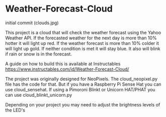 # Weather-Forecast-Cloud
initial commit
(clouds.jpg)

This project is a cloud that will check the weather forecast using the Yahoo Weather API. If the forecasted weather for the next day is more than 10% hotter it will light up red. If the weather forecast is more than 10% colder it will light up gold. If neither condition is met it will stay blue. It also will blink if rain or snow is in the forecast.

A guide on how to build this is available at Instructables https://www.instructables.com/id/Weather-Forecast-Cloud/

The project was originally designed for NeoPixels. The cloud_neopixel.py file has the code for that. But if you have a Raspberry Pi Sense Hat you can use cloud_sensehat.  If using a Pimoroni Blinkt or Unicorn HAT/PHAT you can use cloud_blinkt_unicorn.py

Depending on your project you may need to adjust the brightness levels of the LED's
